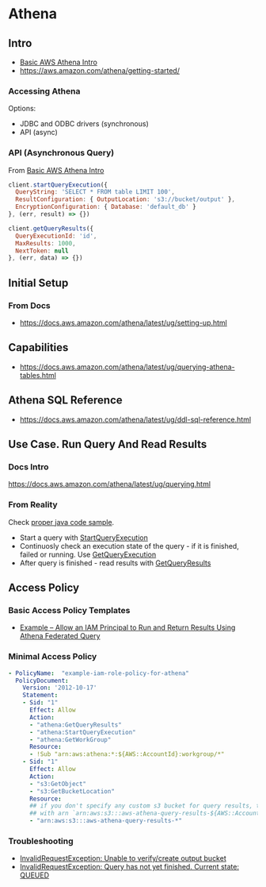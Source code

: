 # Athena

## Intro
- [Basic AWS Athena Intro](https://www.youtube.com/watch?v=JIviltfpul0)
- https://aws.amazon.com/athena/getting-started/

### Accessing Athena
Options:
- JDBC and ODBC drivers (synchronous)
- API (async)

### API (Asynchronous Query)
From [Basic AWS Athena Intro](https://www.youtube.com/watch?v=JIviltfpul0)

```js
client.startQueryExecution({
  QueryString: 'SELECT * FROM table LIMIT 100',
  ResultConfiguration: { OutputLocation: 's3://bucket/output' },
  EncryptionConfiguration: { Database: 'default_db' }
}, (err, result) => {})

client.getQueryResults({
  QueryExecutionId: 'id',
  MaxResults: 1000,
  NextToken: null
}, (err, data) => {})
```

## Initial Setup
### From Docs
- https://docs.aws.amazon.com/athena/latest/ug/setting-up.html

## Capabilities
- https://docs.aws.amazon.com/athena/latest/ug/querying-athena-tables.html

## Athena SQL Reference
- https://docs.aws.amazon.com/athena/latest/ug/ddl-sql-reference.html

## Use Case. Run Query And Read Results

### Docs Intro
https://docs.aws.amazon.com/athena/latest/ug/querying.html

### From Reality
Check [proper java code sample](https://docs.aws.amazon.com/athena/latest/ug/code-samples.html#start-query-execution).

- Start a query with [StartQueryExecution](https://docs.aws.amazon.com/athena/latest/APIReference/API_StartQueryExecution.html)
- Continuosly check an execution state of the query - if it is finished, failed or running. Use [GetQueryExecution](https://docs.aws.amazon.com/athena/latest/APIReference/API_GetQueryExecution.html)
- After query is finished - read results with [GetQueryResults
](https://docs.aws.amazon.com/athena/latest/APIReference/API_GetQueryResults.html)

## Access Policy
### Basic Access Policy Templates
- [Example – Allow an IAM Principal to Run and Return Results Using Athena Federated Query](https://docs.aws.amazon.com/athena/latest/ug/federated-query-iam-access.html#fed-using-iam)

### Minimal Access Policy
```yaml
- PolicyName:  "example-iam-role-policy-for-athena"
  PolicyDocument:
    Version: '2012-10-17'
    Statement:
    - Sid: "1"
      Effect: Allow
      Action:
      - "athena:GetQueryResults"
      - "athena:StartQueryExecution"
      - "athena:GetWorkGroup"
      Resource:
      - !Sub "arn:aws:athena:*:${AWS::AccountId}:workgroup/*"
    - Sid: "1"
      Effect: Allow
      Action:
      - "s3:GetObject"
      - "s3:GetBucketLocation"
      Resource:
      ## if you don't specify any custom s3 bucket for query results, then default bucket is created 
      ## with arn `arn:aws:s3:::aws-athena-query-results-${AWS::Account}-${AWS::Region}`
      - "arn:aws:s3:::aws-athena-query-results-*"
```

### Troubleshooting
- [InvalidRequestException: Unable to verify/create output bucket](https://aws.amazon.com/premiumsupport/knowledge-center/athena-output-bucket-error/)
- [InvalidRequestException: Query has not yet finished. Current state: QUEUED](https://stackoverflow.com/questions/62767533/invalidrequestexception-when-calling-the-getqueryresults-querying-athena)

